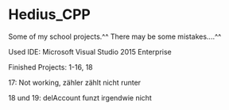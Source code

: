 # Hedius_CPP
Some of my school projects.^^
There may be some mistakes....^^

Used IDE: Microsoft Visual Studio 2015 Enterprise

Finished Projects: 1-16, 18

17: Not working, zähler zählt nicht runter

18 und 19: delAccount funzt irgendwie nicht
